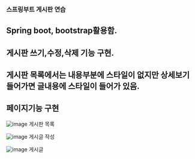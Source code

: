 ### 스프링부트 게시판 연습

## Spring boot, bootstrap활용함.
## 게시판 쓰기,수정,삭제 기능 구현.
## 게시판 목록에서는 내용부분에 스타일이 없지만 상세보기들어가면 글내용에 스타일이 들어가 있음.
## 페이지기능 구현

![image](https://user-images.githubusercontent.com/69226729/96556513-07603d80-12f4-11eb-84d5-06bfc910df9b.png)
게시판 목록

![image](https://user-images.githubusercontent.com/69226729/96556619-2c54b080-12f4-11eb-8f0e-a96943f44303.png)
게시글 작성

![image](https://user-images.githubusercontent.com/69226729/96556665-3d052680-12f4-11eb-83b8-f6139c508615.png)
게시글 
